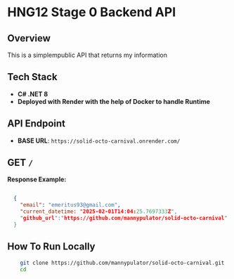 # HNG12 Stage 0 Backend API

## Overview
This is a simplempublic API that returns my information

## Tech Stack
- **C# .NET 8**
- **Deployed with Render with the help of Docker to handle Runtime**

## API Endpoint
- **BASE URL**: `https://solid-octo-carnival.onrender.com/`

## GET `/`
**Response Example:**

```json

  {
    "email": "emeritus93@gmail.com",
    "current_datetime: "2025-02-01T14:04:25.7697333Z",
    "github_url":"https://github.com/mannypulator/solid-octo-carnival"
  }
```

## How To Run Locally
```bash
    git clone https://github.com/mannypulator/solid-octo-carnival.git
    cd 
```

